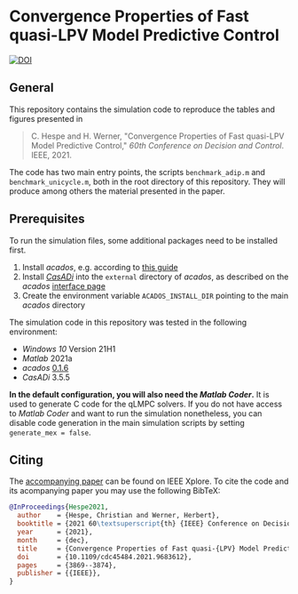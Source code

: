 # Convergence Properties of Fast quasi-LPV Model Predictive Control

[![DOI](https://zenodo.org/badge/DOI/10.5281/zenodo.4633758.svg)](https://doi.org/10.5281/zenodo.4633758)

## General

This repository contains the simulation code to reproduce the tables and figures presented in

> C. Hespe and H. Werner, "Convergence Properties of Fast quasi-LPV Model Predictive Control," *60th Conference on Decision and Control*. IEEE, 2021.

The code has two main entry points, the scripts `benchmark_adip.m` and `benchmark_unicycle.m`, both in the root directory of this repository.
They will produce among others the material presented in the paper.

## Prerequisites

To run the simulation files, some additional packages need to be installed first.

1. Install *acados*, e.g. according to [this guide](https://docs.acados.org/installation/index.html#windows-for-use-with-matlab)
2. Install [*CasADi*](https://web.casadi.org/) into the `external` directory of *acados*, as described on the *acados* [interface page](https://docs.acados.org/matlab_octave_interface/index.html#setup-casadi)
3. Create the environment variable `ACADOS_INSTALL_DIR` pointing to the main *acados* directory

The simulation code in this repository was tested in the following environment:

* *Windows 10* Version 21H1
* *Matlab* 2021a
* *acados* [0.1.6](https://github.com/acados/acados/releases/tag/0.1.6)
* *CasADi* 3.5.5

**In the default configuration, you will also need the *Matlab Coder*.**
It is used to generate C code for the qLMPC solvers.
If you do not have access to *Matlab Coder* and want to run the simulation nonetheless, you can disable code generation in the main simulation scripts by setting `generate_mex = false`.

## Citing

The [accompanying paper](https://doi.org/10.1109/CDC45484.2021.9683612) can be found on IEEE Xplore.
To cite the code and its acompanying paper you may use the following BibTeX:

```bibtex
@InProceedings{Hespe2021,
  author    = {Hespe, Christian and Werner, Herbert},
  booktitle = {2021 60\textsuperscript{th} {IEEE} Conference on Decision and Control ({CDC})},
  year      = {2021},
  month     = {dec},
  title     = {Convergence Properties of Fast quasi-{LPV} Model Predictive Control},
  doi       = {10.1109/cdc45484.2021.9683612},
  pages     = {3869--3874},
  publisher = {{IEEE}},
}
```
